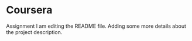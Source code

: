 # Coursera
Assignment
I am editing the README file. Adding some more details about the project description.

